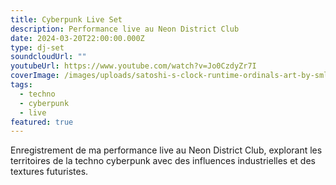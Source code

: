 ```yaml
---
title: Cyberpunk Live Set
description: Performance live au Neon District Club
date: 2024-03-20T22:00:00.000Z
type: dj-set
soundcloudUrl: ""
youtubeUrl: https://www.youtube.com/watch?v=Jo0CzdyZr7I
coverImage: /images/uploads/satoshi-s-clock-runtime-ordinals-art-by-smldms-3-.png
tags:
  - techno
  - cyberpunk
  - live
featured: true
---
```

Enregistrement de ma performance live au Neon District Club, explorant les territoires de la techno cyberpunk avec des influences industrielles et des textures futuristes.